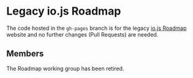 # Legacy io.js Roadmap

The code hosted in the `gh-pages` branch is for the legacy [io.js Roadmap](http://roadmap.iojs.org/) website and no further changes (Pull Requests) are needed.

## Members

The Roadmap working group has been retired.
